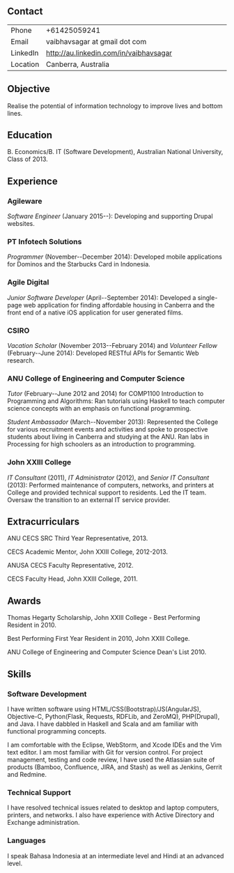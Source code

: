 Contact
-------

<table>
<colgroup>
<col width="11%" />
<col width="88%" />
</colgroup>
<tbody>
<tr class="odd">
<td align="left">Phone</td>
<td align="left">+61425059241</td>
</tr>
<tr class="even">
<td align="left">Email</td>
<td align="left"><script type="text/javascript">
<!--
h='&#x67;&#x6d;&#x61;&#x69;&#108;&#46;&#x63;&#x6f;&#x6d;';a='&#64;';n='&#118;&#x61;&#x69;&#98;&#104;&#x61;&#118;&#x73;&#x61;&#x67;&#x61;&#114;';e=n+a+h;
document.write('<a h'+'ref'+'="ma'+'ilto'+':'+e+'" clas'+'s="em' + 'ail">'+e+'<\/'+'a'+'>');
// -->
</script><noscript>&#118;&#x61;&#x69;&#98;&#104;&#x61;&#118;&#x73;&#x61;&#x67;&#x61;&#114;&#32;&#x61;&#116;&#32;&#x67;&#x6d;&#x61;&#x69;&#108;&#32;&#100;&#x6f;&#116;&#32;&#x63;&#x6f;&#x6d;</noscript></td>
</tr>
<tr class="odd">
<td align="left">LinkedIn</td>
<td align="left"><a href="http://au.linkedin.com/in/vaibhavsagar" class="uri">http://au.linkedin.com/in/vaibhavsagar</a></td>
</tr>
<tr class="even">
<td align="left">Location</td>
<td align="left">Canberra, Australia</td>
</tr>
</tbody>
</table>

Objective
---------

Realise the potential of information technology to improve lives and bottom lines.

Education
---------

B. Economics/B. IT (Software Development), Australian National University, Class of 2013.

Experience
----------

### Agileware

*Software Engineer* (January 2015--): Developing and supporting Drupal websites.

### PT Infotech Solutions

*Programmer* (November--December 2014): Developed mobile applications for Dominos and the Starbucks Card in Indonesia.

### Agile Digital

*Junior Software Developer* (April--September 2014): Developed a single-page web application for finding affordable housing in Canberra and the front end of a native iOS application for user generated films.

### CSIRO

*Vacation Scholar* (November 2013--February 2014) and *Volunteer Fellow* (February--June 2014): Developed RESTful APIs for Semantic Web research.

### ANU College of Engineering and Computer Science

*Tutor* (February--June 2012 and 2014) for COMP1100 Introduction to Programming and Algorithms: Ran tutorials using Haskell to teach computer science concepts with an emphasis on functional programming.

*Student Ambassador* (March--November 2013): Represented the College for various recruitment events and activities and spoke to prospective students about living in Canberra and studying at the ANU. Ran labs in Processing for high schoolers as an introduction to programming.

### John XXIII College

*IT Consultant* (2011), *IT Administrator* (2012), and *Senior IT Consultant* (2013): Performed maintenance of computers, networks, and printers at College and provided technical support to residents. Led the IT team. Oversaw the transition to an external IT service provider.

Extracurriculars
----------------

ANU CECS SRC Third Year Representative, 2013.

CECS Academic Mentor, John XXIII College, 2012-2013.

ANUSA CECS Faculty Representative, 2012.

CECS Faculty Head, John XXIII College, 2011.

Awards
------

Thomas Hegarty Scholarship, John XXIII College - Best Performing Resident in 2010.

Best Performing First Year Resident in 2010, John XXIII College.

ANU College of Engineering and Computer Science Dean's List 2010.

Skills
------

### Software Development

I have written software using HTML/CSS(Bootstrap)/JS(AngularJS), Objective-C, Python(Flask, Requests, RDFLib, and ZeroMQ), PHP(Drupal), and Java. I have dabbled in Haskell and Scala and am familiar with functional programming concepts.

I am comfortable with the Eclipse, WebStorm, and Xcode IDEs and the Vim text editor. I am most familiar with Git for version control. For project management, testing and code review, I have used the Atlassian suite of products (Bamboo, Confluence, JIRA, and Stash) as well as Jenkins, Gerrit and Redmine.

### Technical Support

I have resolved technical issues related to desktop and laptop computers, printers, and networks. I also have experience with Active Directory and Exchange administration.

### Languages

I speak Bahasa Indonesia at an intermediate level and Hindi at an advanced level.
